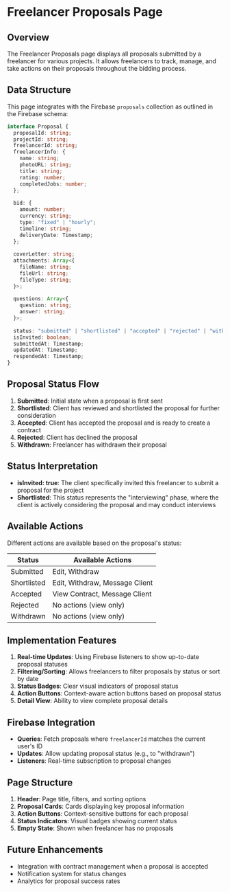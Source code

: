 # Freelancer Proposals Page

## Overview
The Freelancer Proposals page displays all proposals submitted by a freelancer for various projects. It allows freelancers to track, manage, and take actions on their proposals throughout the bidding process.

## Data Structure
This page integrates with the Firebase `proposals` collection as outlined in the Firebase schema:

```typescript
interface Proposal {
  proposalId: string;
  projectId: string;
  freelancerId: string;
  freelancerInfo: {
    name: string;
    photoURL: string;
    title: string;
    rating: number;
    completedJobs: number;
  };
  
  bid: {
    amount: number;
    currency: string;
    type: "fixed" | "hourly";
    timeline: string;
    deliveryDate: Timestamp;
  };
  
  coverLetter: string;
  attachments: Array<{
    fileName: string;
    fileUrl: string;
    fileType: string;
  }>;
  
  questions: Array<{
    question: string;
    answer: string;
  }>;
  
  status: "submitted" | "shortlisted" | "accepted" | "rejected" | "withdrawn";
  isInvited: boolean;
  submittedAt: Timestamp;
  updatedAt: Timestamp;
  respondedAt: Timestamp;
}
```

## Proposal Status Flow
1. **Submitted**: Initial state when a proposal is first sent
2. **Shortlisted**: Client has reviewed and shortlisted the proposal for further consideration
3. **Accepted**: Client has accepted the proposal and is ready to create a contract
4. **Rejected**: Client has declined the proposal
5. **Withdrawn**: Freelancer has withdrawn their proposal

## Status Interpretation
- **isInvited: true**: The client specifically invited this freelancer to submit a proposal for the project
- **Shortlisted**: This status represents the "interviewing" phase, where the client is actively considering the proposal and may conduct interviews

## Available Actions
Different actions are available based on the proposal's status:

| Status      | Available Actions                          |
|-------------|-------------------------------------------|
| Submitted   | Edit, Withdraw                            |
| Shortlisted | Edit, Withdraw, Message Client            |
| Accepted    | View Contract, Message Client             |
| Rejected    | No actions (view only)                    |
| Withdrawn   | No actions (view only)                    |

## Implementation Features
1. **Real-time Updates**: Using Firebase listeners to show up-to-date proposal statuses
2. **Filtering/Sorting**: Allows freelancers to filter proposals by status or sort by date
3. **Status Badges**: Clear visual indicators of proposal status
4. **Action Buttons**: Context-aware action buttons based on proposal status
5. **Detail View**: Ability to view complete proposal details

## Firebase Integration
- **Queries**: Fetch proposals where `freelancerId` matches the current user's ID
- **Updates**: Allow updating proposal status (e.g., to "withdrawn")
- **Listeners**: Real-time subscription to proposal changes

## Page Structure
1. **Header**: Page title, filters, and sorting options
2. **Proposal Cards**: Cards displaying key proposal information
3. **Action Buttons**: Context-sensitive buttons for each proposal
4. **Status Indicators**: Visual badges showing current status
5. **Empty State**: Shown when freelancer has no proposals

## Future Enhancements
- Integration with contract management when a proposal is accepted
- Notification system for status changes
- Analytics for proposal success rates
